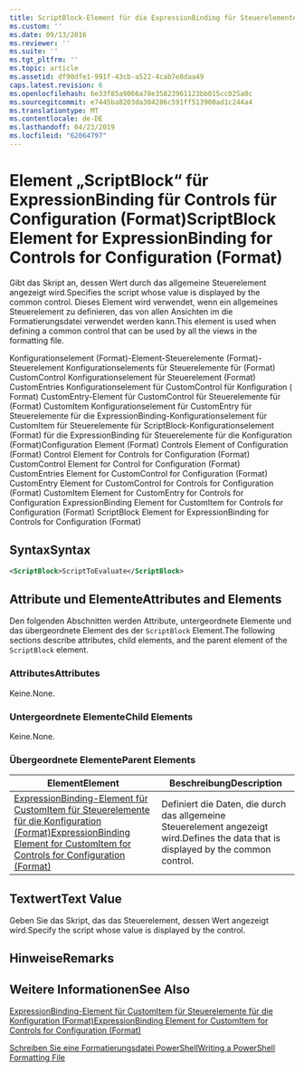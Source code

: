 ```yaml
---
title: ScriptBlock-Element für die ExpressionBinding für Steuerelemente für die Konfiguration (Format) | Microsoft-Dokumentation
ms.custom: ''
ms.date: 09/13/2016
ms.reviewer: ''
ms.suite: ''
ms.tgt_pltfrm: ''
ms.topic: article
ms.assetid: df90dfe1-991f-43cb-a522-4cab7e8daa49
caps.latest.revision: 6
ms.openlocfilehash: 6e33f85a9066a78e35823961123bb015cc025a0c
ms.sourcegitcommit: e7445ba8203da304286c591ff513900ad1c244a4
ms.translationtype: MT
ms.contentlocale: de-DE
ms.lasthandoff: 04/23/2019
ms.locfileid: "62064797"
---
```

# <a name="scriptblock-element-for-expressionbinding-for-controls-for-configuration-format"></a><span data-ttu-id="7f35c-102">Element „ScriptBlock“ für ExpressionBinding für Controls für Configuration (Format)</span><span class="sxs-lookup"><span data-stu-id="7f35c-102">ScriptBlock Element for ExpressionBinding for Controls for Configuration (Format)</span></span>

<span data-ttu-id="7f35c-103">Gibt das Skript an, dessen Wert durch das allgemeine Steuerelement angezeigt wird.</span><span class="sxs-lookup"><span data-stu-id="7f35c-103">Specifies the script whose value is displayed by the common control.</span></span> <span data-ttu-id="7f35c-104">Dieses Element wird verwendet, wenn ein allgemeines Steuerelement zu definieren, das von allen Ansichten im die Formatierungsdatei verwendet werden kann.</span><span class="sxs-lookup"><span data-stu-id="7f35c-104">This element is used when defining a common control that can be used by all the views in the formatting file.</span></span>

<span data-ttu-id="7f35c-105">Konfigurationselement (Format)-Element-Steuerelemente (Format)-Steuerelement Konfigurationselements für Steuerelemente für (Format) CustomControl Konfigurationselement für Steuerelement (Format) CustomEntries Konfigurationselement für CustomControl für Konfiguration ( Format) CustomEntry-Element für CustomControl für Steuerelemente für (Format) CustomItem Konfigurationselement für CustomEntry für Steuerelemente für die ExpressionBinding-Konfigurationselement für CustomItem für Steuerelemente für ScriptBlock-Konfigurationselement (Format) für die ExpressionBinding für Steuerelemente für die Konfiguration (Format)</span><span class="sxs-lookup"><span data-stu-id="7f35c-105">Configuration Element (Format) Controls Element of Configuration (Format) Control Element for Controls for Configuration (Format) CustomControl Element for Control for Configuration (Format) CustomEntries Element for CustomControl for Configuration (Format) CustomEntry Element for CustomControl for Controls for Configuration (Format) CustomItem Element for CustomEntry for Controls for Configuration ExpressionBinding Element for CustomItem for Controls for Configuration (Format) ScriptBlock Element for ExpressionBinding for Controls for Configuration (Format)</span></span>

## <a name="syntax"></a><span data-ttu-id="7f35c-106">Syntax</span><span class="sxs-lookup"><span data-stu-id="7f35c-106">Syntax</span></span>

```xml
<ScriptBlock>ScriptToEvaluate</ScriptBlock>
```

## <a name="attributes-and-elements"></a><span data-ttu-id="7f35c-107">Attribute und Elemente</span><span class="sxs-lookup"><span data-stu-id="7f35c-107">Attributes and Elements</span></span>

<span data-ttu-id="7f35c-108">Den folgenden Abschnitten werden Attribute, untergeordnete Elemente und das übergeordnete Element des der `ScriptBlock` Element.</span><span class="sxs-lookup"><span data-stu-id="7f35c-108">The following sections describe attributes, child elements, and the parent element of the `ScriptBlock` element.</span></span>

### <a name="attributes"></a><span data-ttu-id="7f35c-109">Attributes</span><span class="sxs-lookup"><span data-stu-id="7f35c-109">Attributes</span></span>

<span data-ttu-id="7f35c-110">Keine.</span><span class="sxs-lookup"><span data-stu-id="7f35c-110">None.</span></span>

### <a name="child-elements"></a><span data-ttu-id="7f35c-111">Untergeordnete Elemente</span><span class="sxs-lookup"><span data-stu-id="7f35c-111">Child Elements</span></span>

<span data-ttu-id="7f35c-112">Keine.</span><span class="sxs-lookup"><span data-stu-id="7f35c-112">None.</span></span>

### <a name="parent-elements"></a><span data-ttu-id="7f35c-113">Übergeordnete Elemente</span><span class="sxs-lookup"><span data-stu-id="7f35c-113">Parent Elements</span></span>

|<span data-ttu-id="7f35c-114">Element</span><span class="sxs-lookup"><span data-stu-id="7f35c-114">Element</span></span>|<span data-ttu-id="7f35c-115">Beschreibung</span><span class="sxs-lookup"><span data-stu-id="7f35c-115">Description</span></span>|
|-------------|-----------------|
|[<span data-ttu-id="7f35c-116">ExpressionBinding-Element für CustomItem für Steuerelemente für die Konfiguration (Format)</span><span class="sxs-lookup"><span data-stu-id="7f35c-116">ExpressionBinding Element for CustomItem for Controls for Configuration (Format)</span></span>](./expressionbinding-element-for-customitem-for-controls-for-configuration-format.md)|<span data-ttu-id="7f35c-117">Definiert die Daten, die durch das allgemeine Steuerelement angezeigt wird.</span><span class="sxs-lookup"><span data-stu-id="7f35c-117">Defines the data that is displayed by the common control.</span></span>|

## <a name="text-value"></a><span data-ttu-id="7f35c-118">Textwert</span><span class="sxs-lookup"><span data-stu-id="7f35c-118">Text Value</span></span>

<span data-ttu-id="7f35c-119">Geben Sie das Skript, das das Steuerelement, dessen Wert angezeigt wird.</span><span class="sxs-lookup"><span data-stu-id="7f35c-119">Specify the script whose value is displayed by the control.</span></span>

## <a name="remarks"></a><span data-ttu-id="7f35c-120">Hinweise</span><span class="sxs-lookup"><span data-stu-id="7f35c-120">Remarks</span></span>

## <a name="see-also"></a><span data-ttu-id="7f35c-121">Weitere Informationen</span><span class="sxs-lookup"><span data-stu-id="7f35c-121">See Also</span></span>

[<span data-ttu-id="7f35c-122">ExpressionBinding-Element für CustomItem für Steuerelemente für die Konfiguration (Format)</span><span class="sxs-lookup"><span data-stu-id="7f35c-122">ExpressionBinding Element for CustomItem for Controls for Configuration (Format)</span></span>](./expressionbinding-element-for-customitem-for-controls-for-configuration-format.md)

[<span data-ttu-id="7f35c-123">Schreiben Sie eine Formatierungsdatei PowerShell</span><span class="sxs-lookup"><span data-stu-id="7f35c-123">Writing a PowerShell Formatting File</span></span>](./writing-a-powershell-formatting-file.md)
